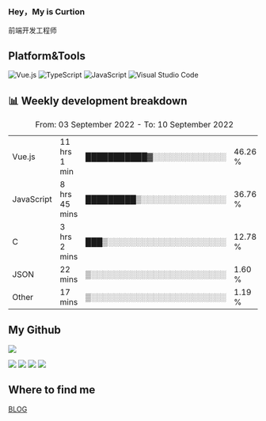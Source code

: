 ### Hey，My is Curtion
前端开发工程师
## Platform&Tools

![Vue.js](https://img.shields.io/badge/-Vue.js-4FC08D?style=flat-square&logo=Vue.js&logoColor=white)
![TypeScript](https://img.shields.io/badge/-TypeScript-007ACC?style=flat-square&logo=typescript&logoColor=white)
![JavaScript](https://img.shields.io/badge/-JavaScript-F7DF1E?style=flat-square&logo=javascript&logoColor=black)
![Visual Studio Code](https://img.shields.io/badge/-VSCode-007ACC?style=flat-square&logo=Visual-Studio-Code&logoColor=white)

## 📊 Weekly development breakdown

<!--START_SECTION:waka-->

<table><caption>From: 03 September 2022 - To: 10 September 2022</caption><tr><td>Vue.js</td><td>11 hrs 1 min</td><td>███████████▓░░░░░░░░░░░░░</td><td>46.26 %</td></tr><tr><td>JavaScript</td><td>8 hrs 45 mins</td><td>█████████▒░░░░░░░░░░░░░░░</td><td>36.76 %</td></tr><tr><td>C</td><td>3 hrs 2 mins</td><td>███▒░░░░░░░░░░░░░░░░░░░░░</td><td>12.78 %</td></tr><tr><td>JSON</td><td>22 mins</td><td>▒░░░░░░░░░░░░░░░░░░░░░░░░</td><td>1.60 %</td></tr><tr><td>Other</td><td>17 mins</td><td>▒░░░░░░░░░░░░░░░░░░░░░░░░</td><td>1.19 %</td></tr></table>

<!--END_SECTION:waka-->

## My Github

![](http://github-profile-summary-cards.vercel.app/api/cards/profile-details?username=curtion&theme=nord_bright)

![](http://github-profile-summary-cards.vercel.app/api/cards/stats?username=curtion&theme=nord_bright)
![](http://github-profile-summary-cards.vercel.app/api/cards/productive-time?username=curtion&theme=nord_bright&utcOffset=8)
![](http://github-profile-summary-cards.vercel.app/api/cards/repos-per-language?username=curtion&theme=nord_bright)
![](http://github-profile-summary-cards.vercel.app/api/cards/most-commit-language?username=curtion&theme=nord_bright)

## Where to find me

[BLOG](https://blog.3gxk.net)

